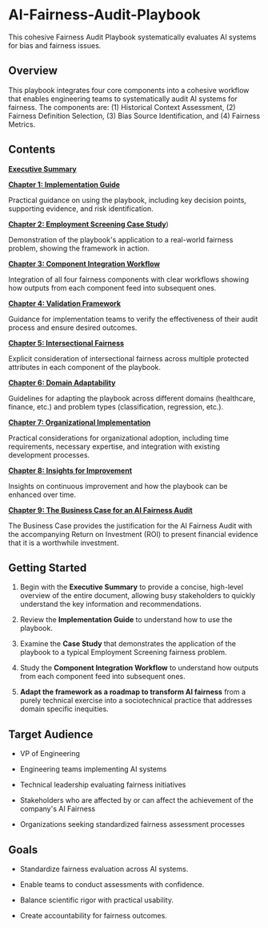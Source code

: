 # AI-Fairness-Audit-Playbook
This cohesive Fairness Audit Playbook systematically evaluates AI systems for bias and fairness issues.

## Overview ##

This playbook integrates four core components into a cohesive workflow that enables engineering teams to systematically audit AI systems for fairness. The components are: (1) Historical Context Assessment, (2) Fairness Definition Selection, (3) Bias Source Identification, and (4) Fairness Metrics.

## Contents ##

[**Executive Summary**](https://github.com/rrenebostic/AI-Fairness-Audit-Playbook/blob/main/01-executive-summary.md)

[**Chapter 1: Implementation Guide**](https://github.com/rrenebostic/AI-Fairness-Audit-Playbook/blob/main/02-implementation-guide.md)

Practical guidance on using the playbook, including key decision points, supporting evidence, and risk identification.

[**Chapter 2: Employment Screening Case Study**](https://github.com/rrenebostic/AI-Fairness-Audit-Playbook/blob/main/03-case-study.md))

Demonstration of the playbook's application to a real-world fairness problem, showing the framework in action.

[**Chapter 3: Component Integration Workflow**](https://github.com/rrenebostic/AI-Fairness-Audit-Playbook/blob/main/04-component-integration.md)

Integration of all four fairness components with clear workflows showing how outputs from each component feed into subsequent ones.

[**Chapter 4: Validation Framework**](https://github.com/rrenebostic/AI-Fairness-Audit-Playbook/blob/main/05-validation-framework.md)

Guidance for implementation teams to verify the effectiveness of their audit process and ensure desired outcomes.

[**Chapter 5: Intersectional Fairness**](https://github.com/rrenebostic/AI-Fairness-Audit-Playbook/blob/main/06-intersectional-fairness.md)

Explicit consideration of intersectional fairness across multiple protected attributes in each component of the playbook.

[**Chapter 6: Domain Adaptability**](https://github.com/rrenebostic/AI-Fairness-Audit-Playbook/blob/main/07-domain-adaptability.md)

Guidelines for adapting the playbook across different domains (healthcare, finance, etc.) and problem types (classification, regression, etc.).

[**Chapter 7: Organizational Implementation**](https://github.com/rrenebostic/AI-Fairness-Audit-Playbook/blob/main/08-organizational-implementation.md)

Practical considerations for organizational adoption, including time requirements, necessary expertise, and integration with existing development processes.

[**Chapter 8: Insights for Improvement**](https://github.com/rrenebostic/AI-Fairness-Audit-Playbook/blob/main/09-insights-for-improvement.md)

Insights on continuous improvement and how the playbook can be enhanced over time.

[**Chapter 9: The Business Case for an AI Fairness Audit**](https://github.com/rrenebostic/AI-Fairness-Audit-Playbook/blob/main/10-business-case.md)

The Business Case provides the justification for the AI Fairness Audit with the accompanying Return on Investment (ROI) to present financial evidence that it is a worthwhile investment.


## Getting Started ##

1. Begin with the **Executive Summary** to provide a concise, high-level overview of the entire document, allowing busy stakeholders to quickly understand the key information and recommendations.
  
2. Review the **Implementation Guide** to understand how to use the playbook.

3. Examine the **Case Study** that demonstrates the application of the playbook to a typical Employment Screening fairness problem.
  
4. Study the **Component Integration Workflow** to understand how outputs from each component feed into subsequent ones.
   
5. **Adapt the framework as a roadmap to transform AI fairness** from a purely technical exercise into a sociotechnical practice that addresses domain specific inequities.
   
   
## Target Audience ##

- VP of Engineering

- Engineering teams implementing AI systems

- Technical leadership evaluating fairness initiatives

- Stakeholders who are affected by or can affect the achievement of the company's AI Fairness

- Organizations seeking standardized fairness assessment processes


## Goals ##

- Standardize fairness evaluation across AI systems.

- Enable teams to conduct assessments with confidence.

- Balance scientific rigor with practical usability.

- Create accountability for fairness outcomes.



